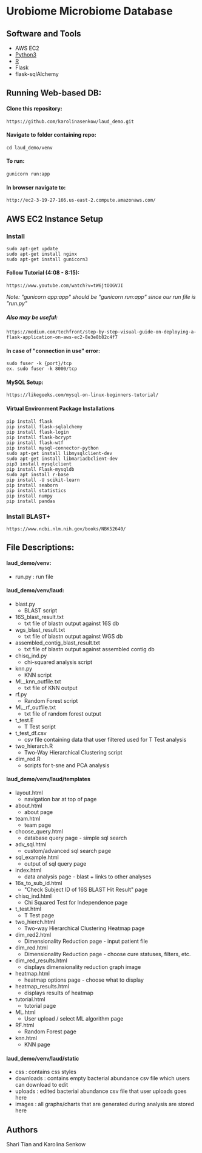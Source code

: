 # Urobiome Microbiome Database

## Software and Tools
* AWS EC2
* [Python3](https://www.python.org/downloads/)
* [R](https://www.r-project.org/)
* Flask
* flask-sqlAlchemy

## Running Web-based DB:

#### Clone this repository:
	https://github.com/karolinasenkow/laud_demo.git
  
#### Navigate to folder containing repo:
	cd laud_demo/venv
  
#### To run:
	gunicorn run:app
  
#### In browser navigate to:
	http://ec2-3-19-27-166.us-east-2.compute.amazonaws.com/
	
## AWS EC2 Instance Setup
    
### Install
    sudo apt-get update
    sudo apt-get install nginx
    sudo apt-get install gunicorn3
#### Follow Tutorial (4:08 - 8:15):
    https://www.youtube.com/watch?v=tW6jtOOGVJI
*Note: "gunicorn app:app" should be "gunicorn run:app" since our run file is "run.py"*
  
##### Also may be useful:
    https://medium.com/techfront/step-by-step-visual-guide-on-deploying-a-flask-application-on-aws-ec2-8e3e8b82c4f7

#### In case of "connection in use" error:
    sudo fuser -k {port}/tcp
    ex. sudo fuser -k 8000/tcp
    
#### MySQL Setup:
    https://likegeeks.com/mysql-on-linux-beginners-tutorial/
  
#### Virtual Environment Package Installations
    pip install flask
    pip install flask-sqlalchemy 
    pip install flask-login
    pip install flask-bcrypt
    pip install flask-wtf
    pip install mysql-connector-python
    sudo apt-get install libmysqlclient-dev
    sudo apt-get install libmariadbclient-dev
    pip3 install mysqlclient
    pip install Flask-mysqldb
    sudo apt install r-base
    pip install -U scikit-learn
    pip install seaborn
    pip install statistics
    pip install numpy
    pip install pandas
    
### Install BLAST+
    https://www.ncbi.nlm.nih.gov/books/NBK52640/
    
## File Descriptions:
#### laud_demo/venv:
* run.py : run file

#### laud_demo/venv/laud:

* blast.py
    * BLAST script
* 16S_blast_result.txt
    * txt file of blastn output against 16S db
* wgs_blast_result.txt
    * txt file of blastn output against WGS db
* assembled_contig_blast_result.txt
    * txt file of blastn output against assembled contig db
* chisq_ind.py
    * chi-squared analysis script
* knn.py
    * KNN script
* ML_knn_outfile.txt
    * txt file of KNN output 
* rf.py
    * Random Forest script
* ML_rf_outfile.txt
    * txt file of random forest output
* t_test.E
    * T Test script
 * t_test_df.csv
     * csv file containing data that user filtered used for T Test analysis
 * two_hierarch.R
     * Two-Way Hierarchical Clustering script
 * dim_red.R
     * scripts for t-sne and PCA analysis

#### laud_demo/venv/laud/templates
* layout.html
    * navigation bar at top of page
* about.html
    * about page
* team.html
    * team page
 * choose_query.html
     * database query page - simple sql search
 * adv_sql.html
     * custom/advanced sql search page
 * sql_example.html
     * output of sql query page
 * index.html
     * data analysis page - blast + links to other analyses
 * 16s_to_sub_id.html
     * "Check Subject ID of 16S BLAST Hit Result" page
  * chisq_ind.html
      * Chi Squared Test for Independence page
  * t_test.html
      * T Test page
 * two_hierch.html
     * Two-way Hierarchical Clustering Heatmap page
 * dim_red2.html
     * Dimensionality Reduction page - input patient file
 * dim_red.html
     * Dimensionality Reduction page - choose cure statuses, filters, etc.
  * dim_red_results.html
      * displays dimensionality reduction graph image
  * heatmap.html
      * heatmap options page - choose what to display
  * heatmap_results.html
      * displays results of heatmap
 * tutorial.html
     * tutorial page
* ML.html
    * User upload / select ML algorithm page
 * RF.html
     * Random Forest page
 * knn.html
     * KNN page

#### laud_demo/venv/laud/static
* css : contains css styles
* downloads : contains empty bacterial abundance csv file which users can download to edit
* uploads : edited bacterial abundance csv file that user uploads goes here
* images : all graphs/charts that are generated during analysis are stored here
    
## Authors
Shari Tian and Karolina Senkow
